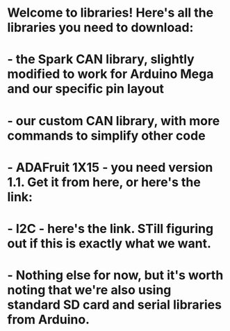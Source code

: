 # Welcome to libraries! Here's all the libraries you need to download:
# - the Spark CAN library, slightly modified to work for Arduino Mega and our specific pin layout
# - our custom CAN library, with more commands to simplify other code
# - ADAFruit 1X15 - you need version 1.1. Get it from here, or here's the link:
# - I2C - here's the link. STill figuring out if this is exactly what we want.
# - Nothing else for now, but it's worth noting that we're also using standard SD card and serial libraries from Arduino.
